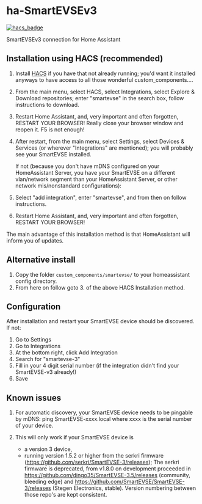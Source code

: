 # ha-SmartEVSEv3

[![hacs_badge](https://img.shields.io/badge/HACS-Default-orange.svg)](https://github.com/hacs/integration)

SmartEVSEv3 connection for Home Assistant

## Installation using HACS (recommended)

1. Install [HACS](https://hacs.xyz/docs/setup/download) if you have that not already running; you'd want it 
		installed anyways to have access to all those wonderful custom_components....
2. From the main menu, select HACS, select Integrations, select Explore & Download repositories; enter "smartevse" in the search box, follow instructions to download.
3. Restart Home Assistant, and, very important and often forgotten, RESTART YOUR BROWSER! Really close your browser window and reopen it. F5 is not enough!
4. After restart, from the main menu, select Settings, select Devices & Services (or wherever "Integrations" are mentioned); you will probably see your SmartEVSE installed.
    
   If not (because you don't have mDNS configured on your HomeAssistant Server, you have your SmartEVSE on a different vlan/network segment than your HomeAssistant Server, or other network mis/nonstandard configurations):
    
5. Select "add integration", enter "smartevse", and from then on follow instructions.
6. Restart Home Assistant, and, very important and often forgotten, RESTART YOUR BROWSER!

The main advantage of this installation method is that HomeAssistant will inform you of updates.

## Alternative install

1. Copy the folder ```custom_components/smartevse/``` to your homeassistant config directory.
2. From here on follow goto 3. of the above HACS Installation method.

## Configuration
After installation and restart your SmartEVSE device should be discovered.
If not:
1. Go to Settings
2. Go to Integrations
3. At the bottom right, click Add Integration
4. Search for "smartevse-3"
5. Fill in your 4 digit serial number (if the integration didn't find your SmartEVSE-v3 already!)
6. Save

## Known issues
1. For automatic discovery, your SmartEVSE device needs to be pingable by mDNS:
		ping SmartEVSE-xxxx.local where xxxx is the serial number of your device.

2. This will only work if your SmartEVSE device is 
	- a version 3 device, 
	- running version 1.5.2 or higher from the serkri firmware (https://github.com/serkri/SmartEVSE-3/releases);
      The serkri firmware is deprecated, from v1.8.0 on development proceeded in
      https://github.com/dingo35/SmartEVSE-3.5/releases (community, bleeding edge) and
      https://github.com/SmartEVSE/SmartEVSE-3/releases (Stegen Electronics, stable).
      Version numbering between those repo's are kept consistent.
